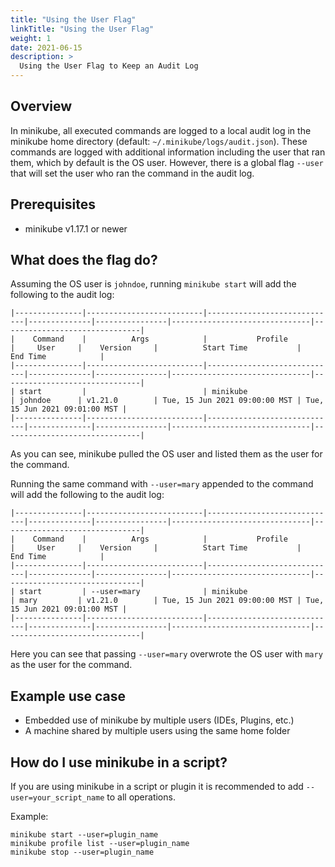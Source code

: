 ```yaml
---
title: "Using the User Flag"                     
linkTitle: "Using the User Flag"
weight: 1
date: 2021-06-15
description: >
  Using the User Flag to Keep an Audit Log
---
```


## Overview

In minikube, all executed commands are logged to a local audit log in the minikube home directory (default: `~/.minikube/logs/audit.json`).
These commands are logged with additional information including the user that ran them, which by default is the OS user.
However, there is a global flag `--user` that will set the user who ran the command in the audit log.

## Prerequisites

- minikube v1.17.1 or newer

## What does the flag do?

Assuming the OS user is `johndoe`, running `minikube start` will add the following to the audit log:
```
|---------------|--------------------------|-----------------------------|--------------|----------------|-------------------------------|-------------------------------|
|    Command    |          Args            |           Profile           |     User     |    Version     |          Start Time           |           End Time            |
|---------------|--------------------------|-----------------------------|--------------|----------------|-------------------------------|-------------------------------|
| start         |                          | minikube                    | johndoe      | v1.21.0        | Tue, 15 Jun 2021 09:00:00 MST | Tue, 15 Jun 2021 09:01:00 MST |
|---------------|--------------------------|-----------------------------|--------------|----------------|-------------------------------|-------------------------------|
```
As you can see, minikube pulled the OS user and listed them as the user for the command.

Running the same command with `--user=mary` appended to the command will add the following to the audit log:
```
|---------------|--------------------------|-----------------------------|--------------|----------------|-------------------------------|-------------------------------|
|    Command    |          Args            |           Profile           |     User     |    Version     |          Start Time           |           End Time            |
|---------------|--------------------------|-----------------------------|--------------|----------------|-------------------------------|-------------------------------|
| start         | --user=mary              | minikube                    | mary         | v1.21.0        | Tue, 15 Jun 2021 09:00:00 MST | Tue, 15 Jun 2021 09:01:00 MST |
|---------------|--------------------------|-----------------------------|--------------|----------------|-------------------------------|-------------------------------|
```
Here you can see that passing `--user=mary` overwrote the OS user with `mary` as the user for the command.

## Example use case

- Embedded use of minikube by multiple users (IDEs, Plugins, etc.)
- A machine shared by multiple users using the same home folder

## How do I use minikube in a script?

If you are using minikube in a script or plugin it is recommended to add `--user=your_script_name` to all operations.

Example:
```
minikube start --user=plugin_name
minikube profile list --user=plugin_name
minikube stop --user=plugin_name
```
